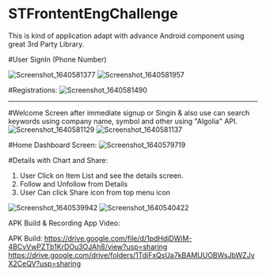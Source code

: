 # STFrontentEngChallenge
This is kind of application adapt with advance Android component using great 3rd Party Library.

#User SignIn (Phone Number)

![Screenshot_1640581377](https://user-images.githubusercontent.com/9216373/147439549-4a4778a7-4b65-4fc9-820f-fb40120ba3fc.png) ![Screenshot_1640581957](https://user-images.githubusercontent.com/9216373/147439588-d5581bf7-08d2-4c51-bcf0-332fb5db7f6f.png)

#Registrations: 
![Screenshot_1640581490](https://user-images.githubusercontent.com/9216373/147439621-569ebf18-2179-447f-b817-75dfb2263ace.png)

-------

#Welcome Screen after immediate signup or Singin & also use can search keywords using company name, symbol and other using "Algolia" API. 
![Screenshot_1640581129](https://user-images.githubusercontent.com/9216373/147439764-919dd34f-c791-46e0-8ac0-4da5b764cbc2.png) ![Screenshot_1640581137](https://user-images.githubusercontent.com/9216373/147439776-1b22d74a-92c7-4a35-8c88-df630516ca21.png)

#Home Dashboard Screen:
![Screenshot_1640579719](https://user-images.githubusercontent.com/9216373/147439801-3ea651be-6fd7-45f9-a12d-1a730695138b.png)

#Details with Chart and Share: 

1. User Click on Item List and see the details screen.
2. Follow and Unfollow from Details
3. User Can click Share icon from top menu icon

![Screenshot_1640539942](https://user-images.githubusercontent.com/9216373/147439830-9fce007b-f924-49ef-aa6e-7f710273e81a.png) ![Screenshot_1640540422](https://user-images.githubusercontent.com/9216373/147439839-70cb59ac-bc80-4f25-bc5f-d5668fd2b039.png)


APK Build & Recording App Video:

APK Build: https://drive.google.com/file/d/1pdHdjDWiM-4BCvVwPZTb1KrDOu3OJAh8/view?usp=sharing
https://drive.google.com/drive/folders/1TdiFxQsUa7kBAMUUOBWsJbWZJyX2CeQV?usp=sharing

